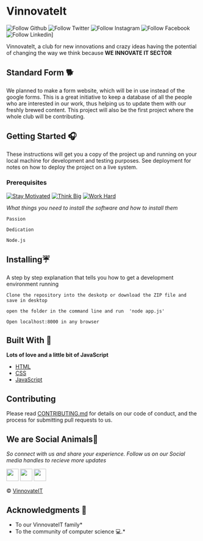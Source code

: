 #                       VinnovateIt
![Follow Github](https://github.com/vinnovateit) ![Follow Twitter](https://twitter.com/v_innovate_it) ![Follow Instagram](https://www.instagram.com/vinnovateit) ![Follow Facebook](https://www.facebook.com/VinnovateIT) ![Follow Linkedin](https://www.linkedin.com/company/v-innovate-it/)]

VinnovateIt, a club for new innovations and crazy ideas having the potential of changing the way we think because **WE INNOVATE IT SECTOR**

## Standard Form 🐕
We planned to make a form website, which will be in use instead of the google forms. This is a great initiative to keep a database of all the people who are interested in our work, thus helping us to update them with our freshly brewed content. This project will also be the first project where the whole club will be contributing.

## Getting Started 🎧

These instructions will get you a copy of the project up and running on your local machine for development and testing purposes. See deployment for notes on how to deploy the project on a live system.

### Prerequisites
[![Stay Motivated](https://img.shields.io/badge/Stay-Motivated-teal.svg?style=for-the-badge)](https://www.instagram.com/kshitij_dhyani/) [![Think Big](https://img.shields.io/badge/Think-Big-orange.svg?style=for-the-badge)](https://www.linkedin.com/in/kshitijdhyani/) [![Work Hard](https://img.shields.io/badge/Work-Hard-blue.svg?style=for-the-badge)](https://github.com/wimpywarlord)

*What things you need to install the software and how to install them*

```
Passion
```
```
Dedication
```
```
Node.js
```

## Installing☔

A step by step explanation that tells you how to get a development environment running
```
Clone the repository into the deskotp or download the ZIP file and save in desktop
```
```
open the folder in the command line and run  'node app.js'
```
```
Open localhost:8000 in any browser
```

## Built With 🎯
**Lots of love and a little bit of JavaScript**

* [HTML](https://html.com/)
* [CSS](https://css-tricks.com/)
* [JavaScript](https://www.javascript.com/)

## Contributing 

Please read [CONTRIBUTING.md](https://gist.github.com/PurpleBooth/b24679402957c63ec426) for details on our code of conduct, and the process for submitting pull requests to us.

## We are Social Animals🏅
*So connect with us and share your experience.*
*Follow us on our Social media handles to recieve more updates*


 <a href="https://twitter.com/hashtag/VinnovateIT?src=hashtag_click"><img src="https://raw.githubusercontent.com/vinitshahdeo/Water-Monitoring-System/master/assets/twitter.png" width="32px" height="32px"></a> <a href="https://www.facebook.com/VinnovateIT/?ref=search&__tn__=%2Cd%2CP-R&eid=ARBdF1avWb7j4woZxKGDm9hk27KjpYqQYDZrov05HpPsN87oqWK5j77xIU8Tw0q6Zrn6MvUEhiUN7mqd"><img src="https://raw.githubusercontent.com/vinitshahdeo/Water-Monitoring-System/master/assets/facebook.png" width="32px" height="32px"></a> <a href="https://www.linkedin.com/company/v-innovate-it/"><img src="https://raw.githubusercontent.com/vinitshahdeo/Water-Monitoring-System/master/assets/linkedin.png" width="32px" height="32px"></a>

 © [VinnovateIT](https://github.com/vinnovateIT)

## Acknowledgments 💖

* To our VinnovateIT family*
* To the community of computer science 💻.*

